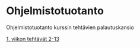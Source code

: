 # Ohjelmistotuotanto
Ohjelmistotuotanto kurssin tehtävien palautuskansio

[1. viikon tehtävät 2-13](https://github.com/Antsax/Ohjelmistotuotanto)